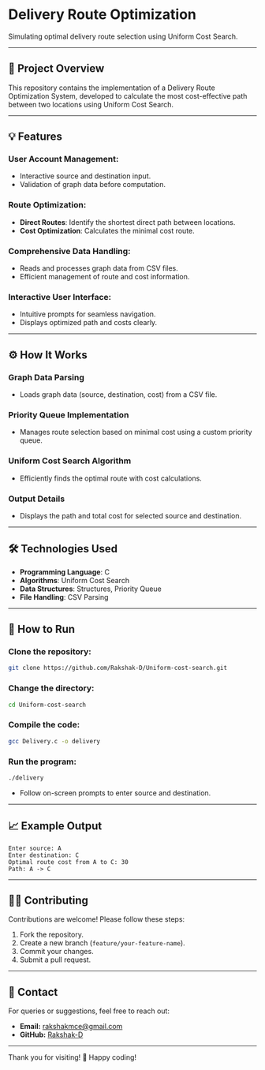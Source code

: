 # Delivery Route Optimization

Simulating optimal delivery route selection using Uniform Cost Search.

---

## 🚀 Project Overview

This repository contains the implementation of a Delivery Route Optimization System, developed to calculate the most cost-effective path between two locations using Uniform Cost Search.

---

## 💡 Features

### User Account Management:

- Interactive source and destination input.
- Validation of graph data before computation.

### Route Optimization:

- **Direct Routes**: Identify the shortest direct path between locations.
- **Cost Optimization**: Calculates the minimal cost route.

### Comprehensive Data Handling:

- Reads and processes graph data from CSV files.
- Efficient management of route and cost information.

### Interactive User Interface:

- Intuitive prompts for seamless navigation.
- Displays optimized path and costs clearly.

---

## ⚙️ How It Works

### Graph Data Parsing

- Loads graph data (source, destination, cost) from a CSV file.

### Priority Queue Implementation

- Manages route selection based on minimal cost using a custom priority queue.

### Uniform Cost Search Algorithm

- Efficiently finds the optimal route with cost calculations.

### Output Details

- Displays the path and total cost for selected source and destination.

---

## 🛠 Technologies Used

- **Programming Language**: C
- **Algorithms**: Uniform Cost Search
- **Data Structures**: Structures, Priority Queue
- **File Handling**: CSV Parsing

---

## 📝 How to Run

### Clone the repository:

```bash
git clone https://github.com/Rakshak-D/Uniform-cost-search.git
```

### Change the directory:

```bash
cd Uniform-cost-search
```

### Compile the code:

```bash
gcc Delivery.c -o delivery
```

### Run the program:

```bash
./delivery
```

- Follow on-screen prompts to enter source and destination.

---

## 📈 Example Output

```plaintext
Enter source: A
Enter destination: C
Optimal route cost from A to C: 30
Path: A -> C
```

---

## 🧑‍💻 Contributing

Contributions are welcome! Please follow these steps:

1. Fork the repository.
2. Create a new branch (`feature/your-feature-name`).
3. Commit your changes.
4. Submit a pull request.

---

## 📧 Contact

For queries or suggestions, feel free to reach out:

- **Email:** rakshakmce@gmail.com
- **GitHub:** [Rakshak-D](https://github.com/Rakshak-D)

---

Thank you for visiting! 🚀 Happy coding!

